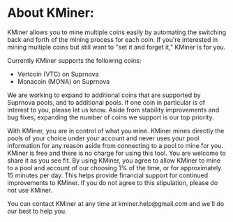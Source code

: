 <h1>About KMiner:</h1>
		<p>
			KMiner allows you to mine multiple coins easily by automating the switching back and forth of the mining process for each coin.
			If you're interested in mining multiple coins but still want to "set it and forget it," KMiner is for you.
		</p>
		<p>
			Currently KMiner supports the following coins:
			<ul>
				<li>Vertcoin (VTC) on Suprnova</li>
				<li>Monacoin (MONA) on Suprnova</li>
				<!-- <li>Bitcoin via NiceHash Miner</li> -->
			</ul>
			We are working to expand to additional coins that are supported by Suprnova pools, and to additional pools. If one coin in particular
			is of interest to you, please let us know. Aside from stability improvements and bug fixes, expanding the number of coins we support
			is our top priority.
		</p>
		<p>
			With KMiner, you are in control of what you mine. KMiner mines directly the pools of your choice under your account and never uses
			your pool information for any reason aside from connecting to a pool to mine for you. KMiner is free and there is no charge for using
			this tool. You are welcome to share it as you see fit. By using KMiner, you agree to allow KMiner to mine to a pool and account of our
			choosing 1% of the time, or for approximately 15 minutes per day. This helps provide financial support for continued improvements to
			KMiner. If you do not agree to this stipulation, please do not use KMiner.
		</p>
		<p>
			You can contact KMiner at any time at kminer.help@gmail.com and we'll do our best to help you.
		</p>
